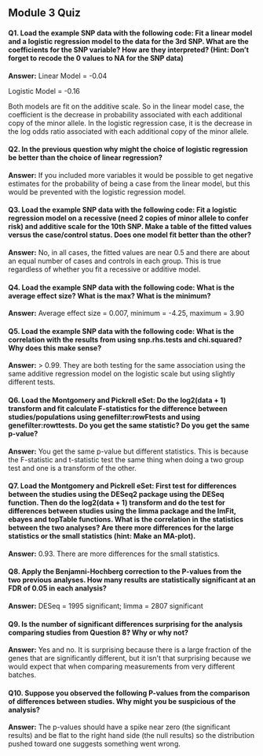 ## Module 3 Quiz

#### Q1. Load the example SNP data with the following code: Fit a linear model and a logistic regression model to the data for the 3rd SNP. What are the coefficients for the SNP variable? How are they interpreted? (Hint: Don’t forget to recode the 0 values to NA for the SNP data)
<p><b>Answer:</b> Linear Model = -0.04

Logistic Model = -0.16

Both models are fit on the additive scale. So in the linear model case, the coefficient is the decrease in probability associated with each additional copy of the minor allele. In the logistic regression case, it is the decrease in the log odds ratio associated with each additional copy of the minor allele. </p>

#### Q2. In the previous question why might the choice of logistic regression be better than the choice of linear regression?
<p><b>Answer:</b> If you included more variables it would be possible to get negative estimates for the probability of being a case from the linear model, but this would be prevented with the logistic regression model. </p>

#### Q3. Load the example SNP data with the following code: Fit a logistic regression model on a recessive (need 2 copies of minor allele to confer risk) and additive scale for the 10th SNP. Make a table of the fitted values versus the case/control status. Does one model fit better than the other?
<p><b>Answer:</b> No, in all cases, the fitted values are near 0.5 and there are about an equal number of cases and controls in each group. This is true regardless of whether you fit a recessive or additive model. </p>

#### Q4. Load the example SNP data with the following code: What is the average effect size? What is the max? What is the minimum?
<p><b>Answer:</b> Average effect size =  0.007, minimum = -4.25, maximum = 3.90</p>

#### Q5. Load the example SNP data with the following code: What is the correlation with the results from using snp.rhs.tests and chi.squared? Why does this make sense?
<p><b>Answer:</b> > 0.99. They are both testing for the same association using the same additive regression model on the logistic scale but using slightly different tests. </p>

#### Q6. Load the Montgomery and Pickrell eSet: Do the log2(data + 1) transform and fit calculate F-statistics for the difference between studies/populations using genefilter:rowFtests and using genefilter:rowttests. Do you get the same statistic? Do you get the same p-value?
<p><b>Answer:</b> You get the same p-value but different statistics. This is because the F-statistic and t-statistic test the same thing when doing a two group test and one is a transform of the other. </p>

#### Q7. Load the Montgomery and Pickrell eSet: First test for differences between the studies using the DESeq2 package using the DESeq function. Then do the log2(data + 1) transform and do the test for differences between studies using the limma package and the lmFit, ebayes and topTable functions. What is the correlation in the statistics between the two analyses? Are there more differences for the large statistics or the small statistics (hint: Make an MA-plot).
<p><b>Answer:</b> 0.93. There are more differences for the small statistics.</p>

#### Q8. Apply the Benjamni-Hochberg correction to the P-values from the two previous analyses. How many results are statistically significant at an FDR of 0.05 in each analysis?
<p><b>Answer:</b> DESeq = 1995 significant; limma = 2807 significant</p>

#### Q9. Is the number of significant differences surprising for the analysis comparing studies from Question 8? Why or why not?
<p><b>Answer:</b> Yes and no. It is surprising because there is a large fraction of the genes that are significantly different, but it isn't that surprising because we would expect that when comparing measurements from very different batches. </p>

#### Q10. Suppose you observed the following P-values from the comparison of differences between studies. Why might you be suspicious of the analysis?
<p><b>Answer:</b> The p-values should have a spike near zero (the significant results) and be flat to the right hand side (the null results) so the distribution pushed toward one suggests something went wrong. </p>
